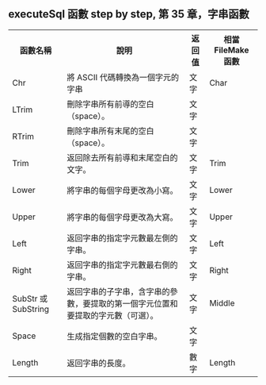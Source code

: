 <h2 style="text-align: start;">executeSql 函數 step by step, 第 35 章，字串函數</h2><table style="width: auto;"><tbody><tr><th colSpan="1" rowSpan="1" width="auto">函數名稱</th><th colSpan="1" rowSpan="1" width="auto">說明</th><th colSpan="1" rowSpan="1" width="auto">返回值</th><th colSpan="1" rowSpan="1" width="auto">相當 FileMake 函數</th></tr><tr><td colSpan="1" rowSpan="1" width="auto">Chr</td><td colSpan="1" rowSpan="1" width="auto">將 ASCII 代碼轉換為一個字元的字串</td><td colSpan="1" rowSpan="1" width="auto">文字</td><td colSpan="1" rowSpan="1" width="auto">Char</td></tr><tr><td colSpan="1" rowSpan="1" width="auto">LTrim</td><td colSpan="1" rowSpan="1" width="auto">刪除字串所有前導的空白（space）。</td><td colSpan="1" rowSpan="1" width="auto">文字</td><td colSpan="1" rowSpan="1" width="auto"></td></tr><tr><td colSpan="1" rowSpan="1" width="auto">RTrim</td><td colSpan="1" rowSpan="1" width="auto">刪除字串所有末尾的空白（space）。</td><td colSpan="1" rowSpan="1" width="auto">文字</td><td colSpan="1" rowSpan="1" width="auto"></td></tr><tr><td colSpan="1" rowSpan="1" width="auto">Trim</td><td colSpan="1" rowSpan="1" width="auto">返回除去所有前導和末尾空白的文字。</td><td colSpan="1" rowSpan="1" width="auto">文字</td><td colSpan="1" rowSpan="1" width="auto">Trim</td></tr><tr><td colSpan="1" rowSpan="1" width="auto">Lower</td><td colSpan="1" rowSpan="1" width="auto">將字串的每個字母更改為小寫。</td><td colSpan="1" rowSpan="1" width="auto">文字</td><td colSpan="1" rowSpan="1" width="auto">Lower</td></tr><tr><td colSpan="1" rowSpan="1" width="auto">Upper</td><td colSpan="1" rowSpan="1" width="auto">將字串的每個字母更改為大寫。</td><td colSpan="1" rowSpan="1" width="auto">文字</td><td colSpan="1" rowSpan="1" width="auto">Upper</td></tr><tr><td colSpan="1" rowSpan="1" width="auto">Left</td><td colSpan="1" rowSpan="1" width="auto">返回字串的指定字元數最左側的字串。</td><td colSpan="1" rowSpan="1" width="auto">文字</td><td colSpan="1" rowSpan="1" width="auto">Left</td></tr><tr><td colSpan="1" rowSpan="1" width="auto">Right</td><td colSpan="1" rowSpan="1" width="auto">返回字串的指定字元數最右側的字串。</td><td colSpan="1" rowSpan="1" width="auto">文字</td><td colSpan="1" rowSpan="1" width="auto">Right</td></tr><tr><td colSpan="1" rowSpan="1" width="auto">SubStr 或 SubString</td><td colSpan="1" rowSpan="1" width="auto">返回字串的子字串，含字串的參數，要提取的第一個字元位置和要提取的字元數（可選）。</td><td colSpan="1" rowSpan="1" width="auto">文字</td><td colSpan="1" rowSpan="1" width="auto">Middle</td></tr><tr><td colSpan="1" rowSpan="1" width="auto">Space</td><td colSpan="1" rowSpan="1" width="auto">生成指定個數的空白字串。</td><td colSpan="1" rowSpan="1" width="auto">文字</td><td colSpan="1" rowSpan="1" width="auto"></td></tr><tr><td colSpan="1" rowSpan="1" width="auto">Length</td><td colSpan="1" rowSpan="1" width="auto">返回字串的長度。</td><td colSpan="1" rowSpan="1" width="auto">數字</td><td colSpan="1" rowSpan="1" width="auto">Length</td></tr></tbody></table><p><br></p>